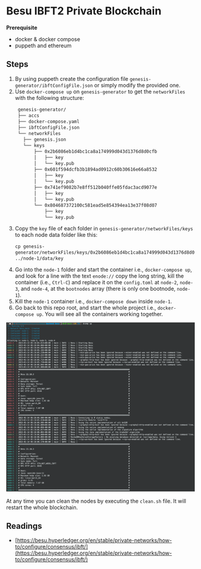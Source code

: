 # Besu IBFT2 Private Blockchain

**Prerequisite**
- docker & docker compose
- puppeth and ethereum

## Steps
1. By using puppeth create the configuration file `genesis-generator/ibftConfigFile.json` or simply modify the provided one.
2. Use `docker-compose up` on `genesis-generator` to get the `networkFiles` with the following structure:
   ```
    genesis-generator/
    ├── accs
    ├── docker-compose.yaml
    ├── ibftConfigFile.json
    └── networkFiles
      ├── genesis.json
      └── keys
          ├── 0x2b6086eb1d4bc1ca8a174999d043d1376d8d0cfb
          │   ├── key
          │   └── key.pub
          ├── 0x601f594dcfb3b1894ad0912c60b30616e66a8532
          │   ├── key
          │   └── key.pub
          ├── 0x741ef9082b7e8ff512b040ffe05fdac3acd9077e
          │   ├── key
          │   └── key.pub
          └── 0x804687372100c581ead5e854394ea13e37f08d07
              ├── key
              └── key.pub
   ```
3. Copy the `key` file of each folder in `genesis-generator/networkFiles/keys` to each node data folder like this:
   ```
   cp genesis-generator/networkFiles/keys/0x2b6086eb1d4bc1ca8a174999d043d1376d8d0cfb/key ../node-1/data/key
   ```
4. Go into the `node-1` folder and start the container i.e., `docker-compose up`, and look for a line with the text `enode://` copy the long string, kill the container (i.e., `Ctrl-C`) and replace it on the `config.toml` at `node-2`, `node-3`, and `node-4`, at the `bootnodes` array (there is only one bootnode, `node-1`).
5. Kill the `node-1` container i.e., `docker-compose down` inside `node-1`.
6. Go back to this repo root, and start the whole project i.e., `docker-compose up`. You will see all the containers working together.

![besu](besu.png)

At any time you can clean the nodes by executing the `clean.sh` file. It will restart the whole blockchain.

## Readings
- [https://besu.hyperledger.org/en/stable/private-networks/how-to/configure/consensus/ibft/](https://besu.hyperledger.org/en/stable/private-networks/how-to/configure/consensus/ibft/)